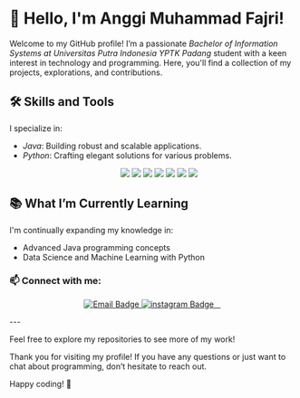 # 👋 Hello, I'm Anggi Muhammad Fajri!

Welcome to my GitHub profile! I’m a passionate *Bachelor of Information Systems at Universitas Putra Indonesia YPTK Padang* student with a keen interest in technology and programming. Here, you'll find a collection of my projects, explorations, and contributions.

## 🛠 Skills and Tools

I specialize in:
- *Java*: Building robust and scalable applications.
- *Python*: Crafting elegant solutions for various problems.
  <p align="center">
  <img src="https://img.shields.io/badge/JavaScript-323330?style=for-the-badge&logo=javascript&logoColor=F7DF1E"/>
  <img src="https://img.shields.io/badge/Python-14354C?style=for-the-badge&logo=python&logoColor=white"/>
  <img src="https://img.shields.io/badge/GitHub-181717?style=for-the-badge&logo=github&logoColor=white"/>
  <img src="https://img.shields.io/badge/Visual_Studio_Code-0078D4?style=for-the-badge&logo=visual%20studio%20code&logoColor=white"/>
  <img src="https://img.shields.io/badge/NeDB-339933?style=for-the-badge&logo=nedb&logoColor=white"/>
  <img src="https://img.shields.io/badge/HTML5-E34F26?style=for-the-badge&logo=html5&logoColor=white"/>
  <img src="https://img.shields.io/badge/CSS3-1572B6?style=for-the-badge&logo=css3&logoColor=white"/>
</p>

## 📚 What I’m Currently Learning

I'm continually expanding my knowledge in:
- Advanced Java programming concepts
- Data Science and Machine Learning with Python

### 📫 Connect with me:

<p align="center">
  <a href="mailto:anggimfajri1@gmail.com">
    <img src="https://img.shields.io/badge/Email-D14836?style=for-the-badge&logo=gmail&logoColor=white" alt="Email Badge" />
  </a>
  <a href="https://www.instagram.com/anggimfajri?igsh=eTNhYndzcnhoOTlj ">
    <img src="https://img.shields.io/badge/Instagram-1DA1F2?style=for-the-badge&logo=twitter&logoColor=white" alt="instagram Badge" />
  </a>
</p>
---

Feel free to explore my repositories to see more of my work!

Thank you for visiting my profile! If you have any questions or just want to chat about programming, don’t hesitate to reach out.

Happy coding! 🚀

